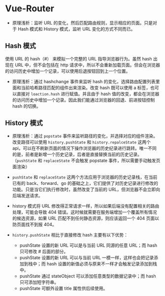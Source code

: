 # Vue-Router

- 原理浅析：监听 URL 的变化，然后匹配路由规则，显示相应的页面。只是对于 Hash 模式和 History 模式，监听 URL 变化的方式不同而已。

## Hash 模式

使用 URL 的 hash（#） 来模拟一个完整的 URL 指导浏览器行为。虽然 hash 出现在 URL 中，但不会包括在 http 请求中，所以不会重新加载页面。但会在浏览器的访问历史中增加一个记录，可以使用后退按钮回到上一个位置。

- 原理浅析：通过 hashchange 事件来监听 hash 的变化，选择路由配置列表里面和当前哈希路径匹配的组件出来渲染。改变 hash 既可以使用 a 标签，也可以直接对 `loaction.hash` 进行赋值。并且由于 hash 值的改变，都会在浏览器的访问历史中增加一个记录。因此我们能通过浏览器的回退、前进按钮控制 hash 的切换。


## History 模式

- 原理浅析：通过 `popstate` 事件来监听路径的变化，并选择对应的组件渲染。改变路径可以使用 `history.pushState` 和 `history.repalceState` 这两个 api，可以在不刷新页面的情况下操作浏览器的历史纪录进行跳转。唯一不同的是，前者是新增一个历史记录，后者是直接替换当前的历史记录。（`pushState` 和 `replaceState` 不会触发 popstate 事件，所以需要手动触发页面渲染）

- `pushState` 和 `replaceState` 这两个方法应用于浏览器的历史记录栈，在当前已有的 back、forward、go 的基础之上，它们提供了对历史记录进行修改的功能。只是当它们执行修改时，虽然改变了当前的 URL，但浏览器不会立即向后端发送请求。

- history 模式将 URL 修改得正常请求一样，所以如果后端没有配置相关的路由处理，可能会导致 404 错误。这时候就需要在服务端增加一个覆盖所有情况的候选资源，如果 URL 匹配不到任何静态资源，则应该返回一个 404 页面以防页面找不到报 404。

- `history.pushState` 相比于直接修改 hash 主要有以下优势：
  - pushState 设置的新 URL 可以是与当前 URL 同源的任意 URL；而 hash 只可修改 # 后面的部分。
  - pushState 设置的新 URL 可以与当前 URL 一模一样，这样也会把记录添加到栈中；而 hash 设置的新值必须与原来不一样才会触发记录添加到栈中。
  - pushState 通过 stateObject 可以添加任意类型的数据记录中；而 hash 只可添加短字符串。
  - pushState 可额外设置 title 属性供后续使用。

